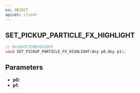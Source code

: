 ```yaml
---
ns: OBJECT
apiset: client
---
```

## SET_PICKUP_PARTICLE_FX_HIGHLIGHT

```c
// 0x1607C7D9B3021DF5
void SET_PICKUP_PARTICLE_FX_HIGHLIGHT(Any p0,Any p1);
```


## Parameters
* **p0**:
* **p1**:



